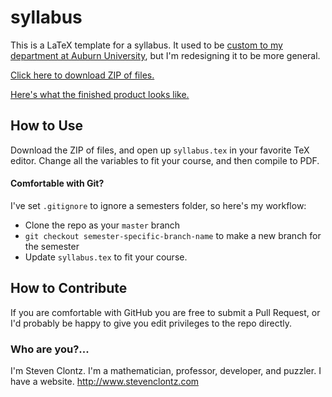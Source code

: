 # syllabus

This is a LaTeX template for a syllabus. It used to be
[custom to my department at Auburn University](https://github.com/StevenClontz/auburn-math-syllabus/),
but I'm redesigning it to be more general.

[Click here to download ZIP of files.](https://github.com/StevenClontz/syllabus/archive/master.zip)

[Here's what the finished product looks like.](https://github.com/StevenClontz/syllabus/blob/master/syllabus.pdf?raw=true)

## How to Use

Download the ZIP of files, and open up `syllabus.tex` in your favorite TeX editor. Change all the variables to fit your course, and then compile to PDF.

#### Comfortable with Git?

I've set `.gitignore` to ignore a semesters folder, so here's my workflow:

* Clone the repo as your `master` branch
* `git checkout semester-specific-branch-name` to make a new branch for
  the semester
* Update `syllabus.tex` to fit your course.

## How to Contribute

If you are comfortable with GitHub you are free to submit a Pull Request, or
I'd probably be happy to give you edit privileges to the repo directly.

### Who are you?...

I'm Steven Clontz. I'm a mathematician, professor, developer, and
puzzler. I have a website. <http://www.stevenclontz.com>
